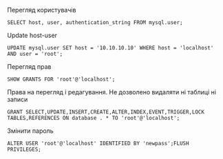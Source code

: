
Перегляд користувачів

`SELECT host, user, authentication_string FROM mysql.user;`

Update host-user

`UPDATE mysql.user SET host = '10.10.10.10' WHERE host = 'localhost' AND user = 'root';`

Перегляд прав

`SHOW GRANTS FOR 'root'@'localhost';`

Права на перегляд і редагування. Не дозволено видаляти ні таблиці ні записи

`GRANT SELECT,UPDATE,INSERT,CREATE,ALTER,INDEX,EVENT,TRIGGER,LOCK TABLES,REFERENCES ON database . * TO 'root'@'localhost';`

Змінити пароль

`ALTER USER 'root'@'localhost' IDENTIFIED BY 'newpass';FLUSH PRIVILEGES;`
